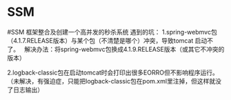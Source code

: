 # SSM
#SSM 框架整合及创建一个高并发的秒杀系统
遇到的坑：
1.spring-webmvc包（4.1.7.RELEASE版本）与某个包（不清楚是哪个）冲突，导致tomcat 启动不了。
    解决办法：将spring-webmvc包换成4.1.9.RELEASE版本（或其它不冲突的版本）
    
2.logback-classic包在启动tomcat时会打印出很多EORRO但不影响程序运行。（未解决，有强迫症，只能把logback-classic包在pom.xml里注掉，但这样就没了日志输出）
